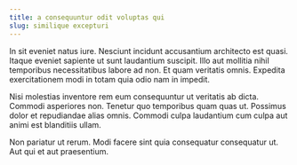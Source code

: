 ```yaml
---
title: a consequuntur odit voluptas qui
slug: similique excepturi
---
```


In sit eveniet natus iure. Nesciunt incidunt accusantium architecto est quasi. Itaque eveniet sapiente ut sunt laudantium suscipit. Illo aut mollitia nihil temporibus necessitatibus labore ad non. Et quam veritatis omnis. Expedita exercitationem modi in totam quia odio nam in impedit.

Nisi molestias inventore rem eum consequuntur ut veritatis ab dicta. Commodi asperiores non. Tenetur quo temporibus quam quas ut. Possimus dolor et repudiandae alias omnis. Commodi culpa laudantium cum culpa aut animi est blanditiis ullam.

Non pariatur ut rerum. Modi facere sint quia consequatur consequatur ut. Aut qui et aut praesentium.
